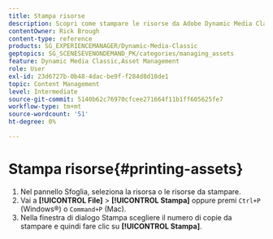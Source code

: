 ```yaml
---
title: Stampa risorse
description: Scopri come stampare le risorse da Adobe Dynamic Media Classic.
contentOwner: Rick Brough
content-type: reference
products: SG_EXPERIENCEMANAGER/Dynamic-Media-Classic
geptopics: SG_SCENESEVENONDEMAND_PK/categories/managing_assets
feature: Dynamic Media Classic,Asset Management
role: User
exl-id: 23d6727b-0b48-4dac-be9f-f284d8d10de1
topic: Content Management
level: Intermediate
source-git-commit: 5140b62c76970cfcee271664f11b1ff605625fe7
workflow-type: tm+mt
source-wordcount: '51'
ht-degree: 0%

---
```


# Stampa risorse{#printing-assets}

1. Nel pannello Sfoglia, seleziona la risorsa o le risorse da stampare.
1. Vai a **[!UICONTROL File]** > **[!UICONTROL Stampa]** oppure premi `Ctrl+P` (Windows®) o `Command+P` (Mac).
1. Nella finestra di dialogo Stampa scegliere il numero di copie da stampare e quindi fare clic su **[!UICONTROL Stampa]**.
